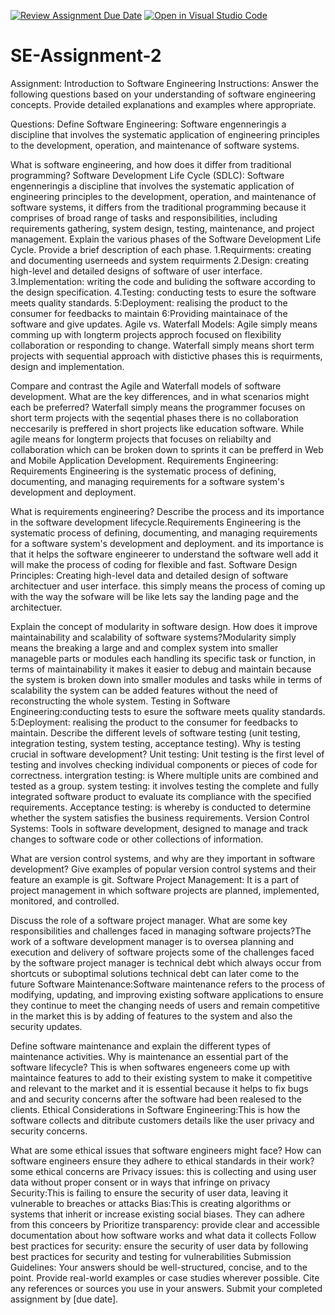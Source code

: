 [![Review Assignment Due Date](https://classroom.github.com/assets/deadline-readme-button-24ddc0f5d75046c5622901739e7c5dd533143b0c8e959d652212380cedb1ea36.svg)](https://classroom.github.com/a/-ucQIGTc)
[![Open in Visual Studio Code](https://classroom.github.com/assets/open-in-vscode-718a45dd9cf7e7f842a935f5ebbe5719a5e09af4491e668f4dbf3b35d5cca122.svg)](https://classroom.github.com/online_ide?assignment_repo_id=15241967&assignment_repo_type=AssignmentRepo)
# SE-Assignment-2
Assignment: Introduction to Software Engineering
Instructions:
Answer the following questions based on your understanding of software engineering concepts. Provide detailed explanations and examples where appropriate.

Questions:
Define Software Engineering: Software engenneringis a discipline that involves the systematic application of engineering principles to the development, operation, and maintenance of software systems.

What is software engineering, and how does it differ from traditional programming?
Software Development Life Cycle (SDLC): Software engenneringis a discipline that involves the systematic application of engineering principles to the development, operation, and maintenance of software systems, it differs from the traditional programming because it comprises of  broad range of tasks and responsibilities, including requirements gathering, system design, testing, maintenance, and project management.
Explain the various phases of the Software Development Life Cycle. Provide a brief description of each phase. 1.Requirments: creating and documenting userneeds and system requirments 2.Design: creating high-level and detailed designs of software of user interface. 3.Implementation: writing the code and buliding the software according to the design specification. 4.Testing: conducting tests to esure the software meets quality standards. 5:Deployment: realising the product to the consumer for feedbacks to maintain 6:Providing maintainace of the software and give updates.
Agile vs. Waterfall Models: Agile simply means comming up with longterm projects approch focused on flexibility collaboration or responding to change. Waterfall simply means short term projects with sequential approach with distictive phases this is requirments, design and implementation.

Compare and contrast the Agile and Waterfall models of software development. What are the key differences, and in what scenarios might each be preferred? Waterfall simply means the programmer focuses on short term projects with the seqential phases there is no collaboration neccesarily is preffered in short projects like education software. While agile means for longterm projects that focuses on reliabilty and collaboration which can be broken down to sprints it can be prefferd in Web and Mobile Application Development.
Requirements Engineering: Requirements Engineering is the systematic process of defining, documenting, and managing requirements for a software system's development and deployment.

What is requirements engineering? Describe the process and its importance in the software development lifecycle.Requirements Engineering is the systematic process of defining, documenting, and managing requirements for a software system's development and deployment. and its importance is that it helps the software engineerer to understand the software well add it will make the process of coding for flexible and fast.
Software Design Principles: Creating high-level data and detailed design of software architectuer and user interface. this simply means the process of coming up with the way the sofware will be like lets say the landing page and the architectuer.

Explain the concept of modularity in software design. How does it improve maintainability and scalability of software systems?Modularity simply means the breaking a large and and complex system into smaller manageble parts or modules each handling its specific task or function, in terms of maintainability it makes it easier to debug and maintain because the system is broken down into smaller modules and tasks while in terms of scalability the system can be added features without the need of reconstructing the whole system.
Testing in Software Engineering:conducting tests to esure the software meets quality standards. 5:Deployment: realising the product to the consumer for feedbacks to maintain.
Describe the different levels of software testing (unit testing, integration testing, system testing, acceptance testing). Why is testing crucial in software development? Unit testing: Unit testing is the first level of testing and involves checking individual components or pieces of code for correctness. intergration testing: is Where multiple units are combined and tested as a group. system testing: it involves testing the complete and fully integrated software product to evaluate its compliance with the specified requirements. Acceptance testing: is whereby is conducted to determine whether the system satisfies the business requirements.
Version Control Systems: Tools in software development, designed to manage and track changes to software code or other collections of information. 

What are version control systems, and why are they important in software development? Give examples of popular version control systems and their feature an example is git.
Software Project Management: It is a part of project management in which software projects are planned, implemented, monitored, and controlled.

Discuss the role of a software project manager. What are some key responsibilities and challenges faced in managing software projects?The work of a software development manager is to oversea planning and execution and delivery of software projects some of the challenges faced by the software project manager is technical debt which always occur from shortcuts or suboptimal solutions technical debt can later come to the future
Software Maintenance:Software maintenance refers to the process of modifying, updating, and improving existing software applications to ensure they continue to meet the changing needs of users and remain competitive in the market this is by adding of features to the system and also the security updates.

Define software maintenance and explain the different types of maintenance activities. Why is maintenance an essential part of the software lifecycle? This is when softwares engeneers come up with maintaince features to add to their existing system to make it competitive and relevant to the market and it is essential because it helps to fix bugs and and security concerns after the software had been realesed to the clients.
Ethical Considerations in Software Engineering:This is how the software collects and ditribute customers details like the user privacy and security concerns.

What are some ethical issues that software engineers might face? How can software engineers ensure they adhere to ethical standards in their work? some ethical concerns are Privacy issues: this is collecting and using user data without proper consent or in ways that infringe on privacy
Security:This is failing to ensure the security of user data, leaving it vulnerable to breaches or attacks
Bias:This is  creating algorithms or systems that inherit   or increase existing social biases. They can adhere from this conceers by Prioritize transparency: provide clear and accessible documentation about how software works and what data it collects
Follow best practices for security: ensure the security of user data by following best practices for security and testing for vulnerabilities
Submission Guidelines:
Your answers should be well-structured, concise, and to the point.
Provide real-world examples or case studies wherever possible.
Cite any references or sources you use in your answers.
Submit your completed assignment by [due date].
